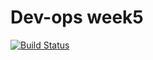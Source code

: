 # Dev-ops week5

[![Build Status](https://travis-ci.org/barrven/week05_comp3104_lab_exec.svg?branch=master)](https://travis-ci.org/barrven/week05_comp3104_lab_exec)